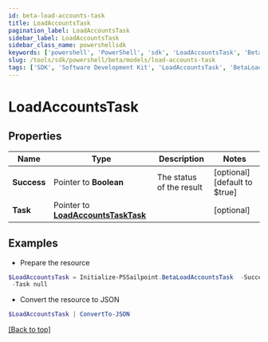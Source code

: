 ```yaml
---
id: beta-load-accounts-task
title: LoadAccountsTask
pagination_label: LoadAccountsTask
sidebar_label: LoadAccountsTask
sidebar_class_name: powershellsdk
keywords: ['powershell', 'PowerShell', 'sdk', 'LoadAccountsTask', 'BetaLoadAccountsTask'] 
slug: /tools/sdk/powershell/beta/models/load-accounts-task
tags: ['SDK', 'Software Development Kit', 'LoadAccountsTask', 'BetaLoadAccountsTask']
---
```



# LoadAccountsTask

## Properties

Name | Type | Description | Notes
------------ | ------------- | ------------- | -------------
**Success** |  Pointer to **Boolean** | The status of the result | [optional] [default to $true]
**Task** |  Pointer to [**LoadAccountsTaskTask**](load-accounts-task-task) |  | [optional] 

## Examples

- Prepare the resource
```powershell
$LoadAccountsTask = Initialize-PSSailpoint.BetaLoadAccountsTask  -Success true `
 -Task null
```

- Convert the resource to JSON
```powershell
$LoadAccountsTask | ConvertTo-JSON
```


[[Back to top]](#) 

